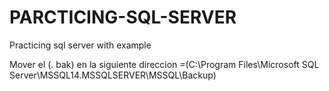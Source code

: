 # PARCTICING-SQL-SERVER
Practicing  sql server with example

Mover el (. bak) en la siguiente direccion =(C:\Program Files\Microsoft SQL Server\MSSQL14.MSSQLSERVER\MSSQL\Backup)
